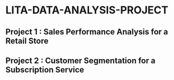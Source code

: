 # LITA-DATA-ANALYSIS-PROJECT

## Project 1 : Sales Performance Analysis for a Retail Store

## Project 2 : Customer Segmentation for a Subscription Service
